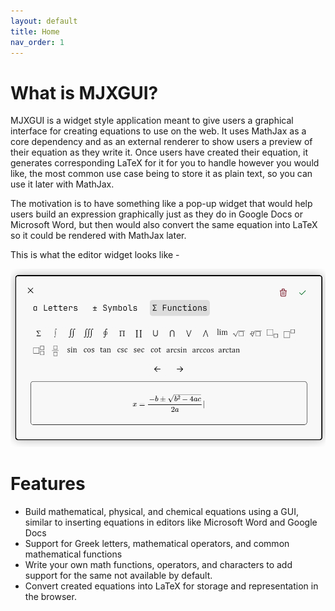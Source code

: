 ```yaml
---
layout: default
title: Home
nav_order: 1
---
```


# What is MJXGUI?
MJXGUI is a widget style application meant to give users a graphical interface for creating equations to use on the web. It uses MathJax as a core dependency and as an external renderer to show users a preview of their equation as they write it. Once users have created their equation, it generates corresponding LaTeX for it for you to handle however you would like, the most common use case being to store it as plain text, so you can use it later with MathJax.

The motivation is to have something like a pop-up widget that would help users build an expression graphically just as they do in Google Docs or Microsoft Word, but then would also convert the same equation into LaTeX so it could be rendered with MathJax later.

This is what the editor widget looks like -

![MJXGUI Editor Window](media/mjxgui-editor.png)

# Features
- Build mathematical, physical, and chemical equations using a GUI, similar to inserting equations in editors like Microsoft Word and Google Docs
- Support for Greek letters, mathematical operators, and common mathematical functions
- Write your own math functions, operators, and characters to add support for the same not available by default.
- Convert created equations into LaTeX for storage and representation in the browser.
